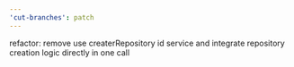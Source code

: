 ```yaml
---
'cut-branches': patch
---
```


refactor: remove use createrRepository id service and integrate repository creation logic directly in one call
